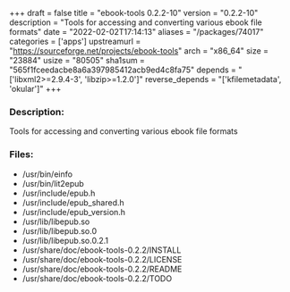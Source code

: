 +++
draft = false
title = "ebook-tools 0.2.2-10"
version = "0.2.2-10"
description = "Tools for accessing and converting various ebook file formats"
date = "2022-02-02T17:14:13"
aliases = "/packages/74017"
categories = ['apps']
upstreamurl = "https://sourceforge.net/projects/ebook-tools"
arch = "x86_64"
size = "23884"
usize = "80505"
sha1sum = "565f1fceedacbe8a6a397985412acb9ed4c8fa75"
depends = "['libxml2>=2.9.4-3', 'libzip>=1.2.0']"
reverse_depends = "['kfilemetadata', 'okular']"
+++
### Description: 
Tools for accessing and converting various ebook file formats

### Files: 
* /usr/bin/einfo
* /usr/bin/lit2epub
* /usr/include/epub.h
* /usr/include/epub_shared.h
* /usr/include/epub_version.h
* /usr/lib/libepub.so
* /usr/lib/libepub.so.0
* /usr/lib/libepub.so.0.2.1
* /usr/share/doc/ebook-tools-0.2.2/INSTALL
* /usr/share/doc/ebook-tools-0.2.2/LICENSE
* /usr/share/doc/ebook-tools-0.2.2/README
* /usr/share/doc/ebook-tools-0.2.2/TODO
